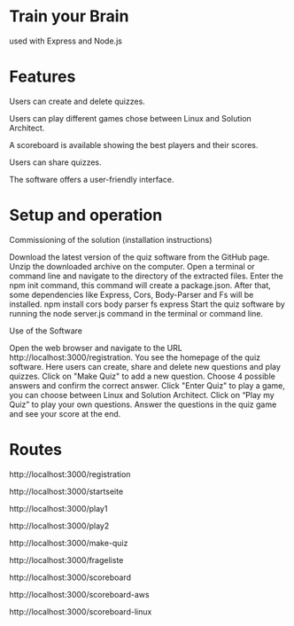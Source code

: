 # Train your Brain
used with Express and Node.js

# Features
Users can create and delete quizzes.

Users can play different games chose between Linux and Solution Architect.

A scoreboard is available showing the best players and their scores.

Users can share quizzes.

The software offers a user-friendly interface.

# Setup and operation

Commissioning of the solution (installation instructions)

Download the latest version of the quiz software from the GitHub page. Unzip the downloaded archive on the computer. Open a terminal or command line and navigate to the directory of the extracted files. Enter the npm init command, this command will create a package.json. After that, some dependencies like Express, Cors, Body-Parser and Fs will be installed.
npm install cors body parser fs express
Start the quiz software by running the node server.js command in the terminal or command line.


Use of the Software

Open the web browser and navigate to the URL http://localhost:3000/registration. You see the homepage of the quiz software. Here users can create, share and delete new questions and play quizzes. Click on "Make Quiz" to add a new question. Choose 4 possible answers and confirm the correct answer. Click "Enter Quiz" to play a game, you can choose between Linux and Solution Architect. Click on “Play my Quiz” to play your own questions. Answer the questions in the quiz game and see your score at the end.

# Routes

http://localhost:3000/registration

http://localhost:3000/startseite

http://localhost:3000/play1

http://localhost:3000/play2

http://localhost:3000/make-quiz

http://localhost:3000/frageliste

http://localhost:3000/scoreboard

http://localhost:3000/scoreboard-aws

http://localhost:3000/scoreboard-linux
